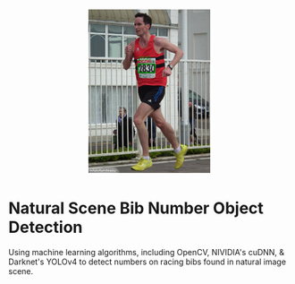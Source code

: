 <p align="center">
<img src="https://github.com/Lwhieldon/BibObjectDetection/blob/main/notebooks+utils+data/BibDetectorSample.jpeg?raw=true" widght=500 height=300 />
</p>

# Natural Scene Bib Number Object Detection
Using machine learning algorithms, including OpenCV, NIVIDIA's cuDNN, &amp; Darknet's YOLOv4 to detect numbers on racing bibs found in natural image scene. 
